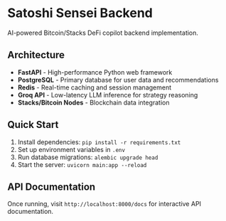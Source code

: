 # Satoshi Sensei Backend

AI-powered Bitcoin/Stacks DeFi copilot backend implementation.

## Architecture

- **FastAPI** - High-performance Python web framework
- **PostgreSQL** - Primary database for user data and recommendations
- **Redis** - Real-time caching and session management
- **Groq API** - Low-latency LLM inference for strategy reasoning
- **Stacks/Bitcoin Nodes** - Blockchain data integration

## Quick Start

1. Install dependencies: `pip install -r requirements.txt`
2. Set up environment variables in `.env`
3. Run database migrations: `alembic upgrade head`
4. Start the server: `uvicorn main:app --reload`

## API Documentation

Once running, visit `http://localhost:8000/docs` for interactive API documentation.

